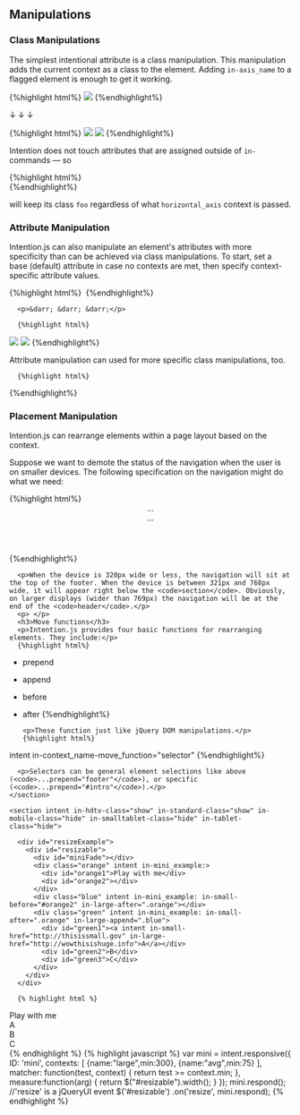 <article>
  <h2>Manipulations</h2>

  <article class="equalize" data-pattern="2">
    <h3>Class Manipulations</h3>
    <section>
      <p>The simplest intentional attribute is a class manipulation. This manipulation adds the current context as a class to the element. Adding <code>in-axis_name</code> to a flagged element is enough to get it working.</p>
    </section>
    <section>
      {%highlight html%}
<img intent in-orientation: src="a.jpg" />
      {%endhighlight%}
      <p>&darr; &darr; &darr;</p>
      {%highlight html%}
<!--In portrait orientation-->
<img class="portrait" src="a.jpg" />

<!--In landscape orientation-->
<img class="landscape" src="a.jpg" />
      {%endhighlight%}
    </section>
    <section>
      <p>Intention does not touch attributes that are assigned outside of <code>in-</code> commands — so</p>
      {%highlight html%}
<div class="foo" intent in-width: />
      {%endhighlight%}
      <p>will keep its class <code>foo</code> regardless of what <code>horizontal_axis</code> context is passed.</p>
    </section>
  </article>

  <article class="equalize" data-pattern="2">
    <h3>Attribute Manipulation</h3>
    <section>
      <p>Intention.js can also manipulate an element's attributes with more specificity than can be achieved via class manipulations. To start, set a base (default) attribute in case no contexts are met, then specify context-specific attribute values.</p>
    </section>
    <section>
       {%highlight html%}
<img intent
   in-base-src="reg_img.png"
   in-highres-src="big_img.png" />
      {%endhighlight%}

      <p>&darr; &darr; &darr;</p>

      {%highlight html%}
<!--On regular devices-->
<img src="reg_img.png" />

<!--On retina displays-->
<img src="big_img.png" />
      {%endhighlight%}
    </section>
    <section>
      <p>Attribute manipulation can used for more specific class manipulations, too.</p>

      {%highlight html%}
<section intent
   in-mobile-class="narrow"
   in-tablet-class="medium"
   in-standard-class="wide" />
      {%endhighlight%}
    </section>
  </article>
  
  
  
  
  
  
  

  <article class="equalize" data-pattern="2">
    <h3>Placement Manipulation</h3>
    <section>
      <p>Intention.js can rearrange elements within a page layout based on the context. </p>
      <p>Suppose we want to demote the status of the navigation when the user is on smaller devices. The following specification on the navigation might do what we need:</p>
      {%highlight html%}
<header>
   <nav intent
      in-mobile-prepend="footer"
      in-tablet-append="section"
      in-standard-append="header">
   </nav>
   <section> ... </section>
   <footer> ... </footer>
</header>
      {%endhighlight%}

      <p>When the device is 320px wide or less, the navigation will sit at the top of the footer. When the device is between 321px and 768px wide, it will appear right below the <code>section</code>. Obviously, on larger displays (wider than 769px) the navigation will be at the end of the <code>header</code>.</p>
      <p> </p>
      <h3>Move functions</h3>
      <p>Intention.js provides four basic functions for rearranging elements. They include:</p>
      {%highlight html%}
- prepend
- append
- before
- after
      {%endhighlight%}

      <p>These function just like jQuery DOM manipulations.</p>
      {%highlight html%}
intent in-context_name-move_function="selector"
      {%endhighlight%}

      <p>Selectors can be general element selections like above (<code>...prepend="footer"</code>), or specific (<code>...prepend="#intro"</code>).</p>
    </section>
    
    <section intent in-hdtv-class="show" in-standard-class="show" in-mobile-class="hide" in-smalltablet-class="hide" in-tablet-class="hide">
    
      <div id="resizeExample">
        <div id="resizable">
          <div id="miniFade"></div>
          <div class="orange" intent in-mini_example:>
            <div id="orange1">Play with me</div>
            <div id="orange2"></div>
          </div>
          <div class="blue" intent in-mini_example: in-small-before="#orange2" in-large-after=".orange"></div>
          <div class="green" intent in-mini_example: in-small-after=".orange" in-large-append=".blue">
            <div id="green1"><a intent in-small-href="http://thisissmall.gov" in-large-href="http://wowthisishuge.info">A</a></div>
            <div id="green2">B</div>
            <div id="green3">C</div>
          </div>
        </div>
      </div>

      {% highlight html %}
<div id="resizable">
   <div class="orange" intent in-mini:>
      Play with me
      <div id="orange1"> </div>
      <div id="orange2"> </div>
   </div>
   <div class="blue" intent in-mini:
      in-avg-before="#orange2"
      in-large-after=".orange"> </div>
   <div class="green" intent in-mini:
      in-avg-after=".orange"
      in-large-append=".blue">
      <div id="green1">
         <a intent
            in-avg-href="#average"
            in-large-href="#large"> A </a>
      </div>
      <div id="green2"> B </div>
      <div id="green3"> C </div>
   </div>
</div>
   {% endhighlight %}
   {% highlight javascript %}
var mini = intent.responsive({
   ID: 'mini',
   contexts: [
      {name:"large",min:300},
      {name:"avg",min:75}
   ],
   matcher: function(test, context) {
      return test >= context.min;
   },
   measure:function(arg) {
      return $("#resizable").width();
   }
});
mini.respond();
//'resize' is a jQueryUI event
$('#resizable')
   .on('resize', mini.respond);
      {% endhighlight %}
    </section>
  </article>


</article>
